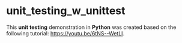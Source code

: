 # unit_testing_w_unittest

This **unit testing** demonstration in **Python** was created based on the following tutorial: https://youtu.be/6tNS--WetLI.
